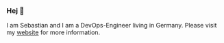 ### Hej 👋

I am Sebastian and I am a DevOps-Engineer living in Germany.
Please visit my [website](https://sebbel.net) for more information. 
